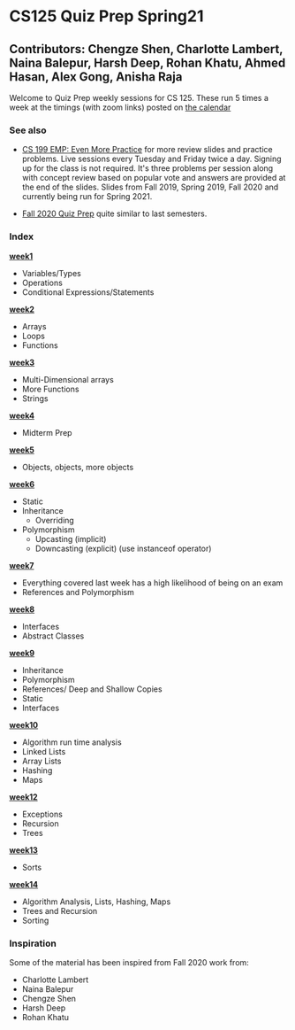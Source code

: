 # CS125 Quiz Prep Spring21

## Contributors: Chengze Shen, Charlotte Lambert, Naina Balepur, Harsh Deep, Rohan Khatu, Ahmed Hasan, Alex Gong, Anisha Raja

Welcome to Quiz Prep weekly sessions for CS 125. These run 5 times a week at the timings (with zoom links) posted on [the calendar](https://cs125.cs.illinois.edu/calendar/#office-hours)

### See also 

* [CS 199 EMP: Even More Practice](https://cs199emp.netlify.app/) for more review slides and practice problems. Live sessions every Tuesday and Friday twice a day. Signing up for the class is not required. It's three problems per session along with concept review based on popular vote and answers are provided at the end of the slides. Slides from Fall 2019, Spring 2019, Fall 2020 and currently being run for Spring 2021.

* [Fall 2020 Quiz Prep](https://github.com/c5shen/CS125Fall20QuizPrep) quite similar to last semesters.

### Index
  [**week1**](https://github.com/ranchncarrots/CS125QuizPrepSpring21/blob/main/week1/quizPrep.md)
   * Variables/Types
   * Operations
   * Conditional Expressions/Statements
   
  [**week2**](https://github.com/ranchncarrots/CS125QuizPrepSpring21/blob/main/week2/quizPrep.md)
   * Arrays
   * Loops
   * Functions
   
   [**week3**](https://github.com/ranchncarrots/CS125QuizPrepSpring21/blob/main/week3/QuizPrep.md)
   * Multi-Dimensional arrays
   * More Functions
   * Strings
   
   [**week4**](https://github.com/ranchncarrots/CS125QuizPrepSpring21/blob/main/week4/QuizPrep.md)
   * Midterm Prep

   [**week5**](https://github.com/ranchncarrots/CS125QuizPrepSpring21/blob/main/week5/quizprep.md)
   * Objects, objects, more objects 
   
   [**week6**](https://github.com/ranchncarrots/CS125QuizPrepSpring21/blob/main/week6/quizPrep.md)
   * Static
   * Inheritance 
     * Overriding  
   * Polymorphism 
     * Upcasting (implicit)
     * Downcasting (explicit) (use instanceof operator)
     
   [**week7**](https://github.com/ranchncarrots/CS125QuizPrepSpring21/blob/main/week7/quizPrep.md)
   * Everything covered last week has a high likelihood of being on an exam
   * References and Polymorphism

   [**week8**](https://github.com/ranchncarrots/CS125QuizPrepSpring21/blob/main/week8/quizPrep.md)
   * Interfaces
   * Abstract Classes

   [**week9**](https://github.com/ranchncarrots/CS125QuizPrepSpring21/blob/main/week9/midtermPrep.md)
   * Inheritance
   * Polymorphism
   * References/ Deep and Shallow Copies
   * Static
   * Interfaces

   [**week10**](https://github.com/ranchncarrots/CS125QuizPrepSpring21/blob/main/week10/quizPrep.md)
   * Algorithm run time analysis
   * Linked Lists
   * Array Lists
   * Hashing
   * Maps

   [**week12**](https://github.com/ranchncarrots/CS125QuizPrepSpring21/edit/main/week12/quizPrep.md)
   * Exceptions
   * Recursion
   * Trees 

   [**week13**](https://github.com/ranchncarrots/CS125QuizPrepSpring21/blob/main/week13/quizPrep.md)
   * Sorts

   [**week14**](https://github.com/ranchncarrots/CS125QuizPrepSpring21/blob/main/week14/theEnd.md)
   * Algorithm Analysis, Lists, Hashing, Maps
   * Trees and Recursion
   * Sorting

  
   
### Inspiration 
Some of the material has been inspired from Fall 2020 work from:

* Charlotte Lambert
* Naina Balepur
* Chengze Shen
* Harsh Deep
* Rohan Khatu 

